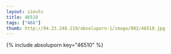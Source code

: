 ```yaml
--- 
layout: sieutv
title: 46510
tags: ["46k"]
thumb: http://94.23.248.219/absoluporn-1/image/002/46510.jpg
---
```

{% include absoluporn key="46510" %} 
